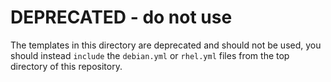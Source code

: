 # DEPRECATED - do not use

The templates in this directory are deprecated and should not be used,
you should instead `include` the `debian.yml` or `rhel.yml` files from
the top directory of this repository.
